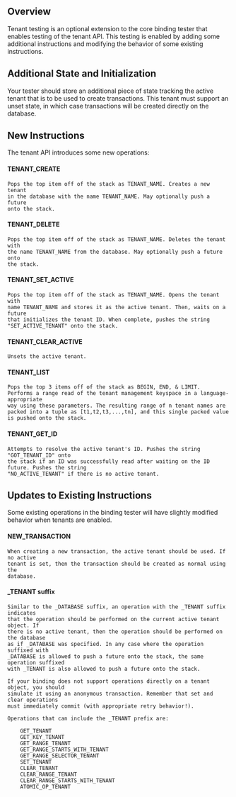 Overview
--------

Tenant testing is an optional extension to the core binding tester that enables
testing of the tenant API. This testing is enabled by adding some additional 
instructions and modifying the behavior of some existing instructions.

Additional State and Initialization
-----------------------------------

Your tester should store an additional piece of state tracking the active tenant
that is to be used to create transactions. This tenant must support an unset 
state, in which case transactions will be created directly on the database.

New Instructions
----------------

The tenant API introduces some new operations:

#### TENANT_CREATE

    Pops the top item off of the stack as TENANT_NAME. Creates a new tenant
    in the database with the name TENANT_NAME. May optionally push a future
    onto the stack.

#### TENANT_DELETE

    Pops the top item off of the stack as TENANT_NAME. Deletes the tenant with
    the name TENANT_NAME from the database. May optionally push a future onto 
    the stack.

#### TENANT_SET_ACTIVE

    Pops the top item off of the stack as TENANT_NAME. Opens the tenant with
    name TENANT_NAME and stores it as the active tenant. Then, waits on a future
    that initializes the tenant ID. When complete, pushes the string  
    "SET_ACTIVE_TENANT" onto the stack.

#### TENANT_CLEAR_ACTIVE

    Unsets the active tenant.

#### TENANT_LIST

    Pops the top 3 items off of the stack as BEGIN, END, & LIMIT.
    Performs a range read of the tenant management keyspace in a language-appropriate
    way using these parameters. The resulting range of n tenant names are
    packed into a tuple as [t1,t2,t3,...,tn], and this single packed value
    is pushed onto the stack.

#### TENANT_GET_ID

    Attempts to resolve the active tenant's ID. Pushes the string "GOT_TENANT_ID" onto 
    the stack if an ID was successfully read after waiting on the ID future. Pushes the string 
    "NO_ACTIVE_TENANT" if there is no active tenant.

Updates to Existing Instructions
--------------------------------

Some existing operations in the binding tester will have slightly modified
behavior when tenants are enabled.

#### NEW_TRANSACTION

    When creating a new transaction, the active tenant should be used. If no active
    tenant is set, then the transaction should be created as normal using the
    database.

#### _TENANT suffix

    Similar to the _DATABASE suffix, an operation with the _TENANT suffix indicates 
    that the operation should be performed on the current active tenant object. If 
    there is no active tenant, then the operation should be performed on the database 
    as if _DATABASE was specified. In any case where the operation suffixed with
    _DATABASE is allowed to push a future onto the stack, the same operation suffixed
    with _TENANT is also allowed to push a future onto the stack.

    If your binding does not support operations directly on a tenant object, you should
    simulate it using an anonymous transaction. Remember that set and clear operations
    must immediately commit (with appropriate retry behavior!).

    Operations that can include the _TENANT prefix are:

        GET_TENANT
        GET_KEY_TENANT
        GET_RANGE_TENANT
        GET_RANGE_STARTS_WITH_TENANT
        GET_RANGE_SELECTOR_TENANT
        SET_TENANT
        CLEAR_TENANT
        CLEAR_RANGE_TENANT
        CLEAR_RANGE_STARTS_WITH_TENANT
        ATOMIC_OP_TENANT
